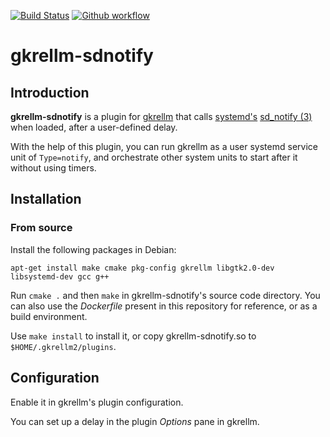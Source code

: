 [![Build Status](https://travis-ci.com/lpenz/gkrellm-sdnotify.svg?branch=master)](https://travis-ci.com/lpenz/gkrellm-sdnotify) 
[![Github workflow](https://github.com/lpenz/gkrellm-sdnotify/workflows/CI/badge.svg)](https://github.com/lpenz/gkrellm-sdnotify/actions)

gkrellm-sdnotify
================

## Introduction

**gkrellm-sdnotify** is a plugin for [gkrellm](http://gkrellm.srcbox.net/)
that calls
[systemd's](https://www.freedesktop.org/wiki/Software/systemd/)
[sd_notify (3)](https://www.freedesktop.org/software/systemd/man/sd_notify.html)
when loaded, after a user-defined delay.

With the help of this plugin, you can run gkrellm as a user systemd
service unit of `Type=notify`, and orchestrate other system units to
start after it without using timers.



## Installation


### From source

Install the following packages in Debian:
```
apt-get install make cmake pkg-config gkrellm libgtk2.0-dev libsystemd-dev gcc g++
```

Run `cmake .` and then `make` in gkrellm-sdnotify's source code
directory. You can also use the *Dockerfile* present in this
repository for reference, or as a build environment.

Use `make install` to install it, or copy gkrellm-sdnotify.so to
``$HOME/.gkrellm2/plugins``.


## Configuration

Enable it in gkrellm's plugin configuration.

You can set up a delay in the plugin *Options* pane in gkrellm.
